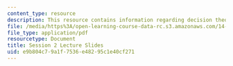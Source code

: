 ```yaml
---
content_type: resource
description: This resource contains information regarding decision theory.
file: /media/https%3A/open-learning-course-data-rc.s3.amazonaws.com/14-12-economic-applications-of-game-theory-fall-2012/e9b804c79a1f7536e48295c1e40cf271_MIT14_12F12_slides2.pdf
file_type: application/pdf
resourcetype: Document
title: Session 2 Lecture Slides
uid: e9b804c7-9a1f-7536-e482-95c1e40cf271
---
```

